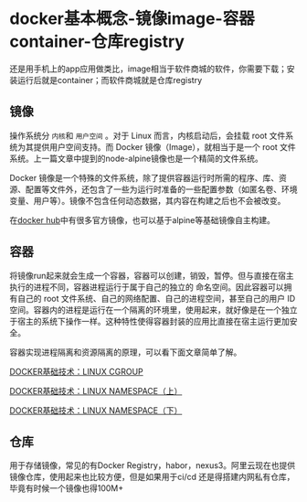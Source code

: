 # docker基本概念-镜像image-容器container-仓库registry

还是用手机上的app应用做类比，image相当于软件商城的软件，你需要下载；安装运行后就是container；而软件商城就是仓库registry

## 镜像

操作系统分 `内核`和 `用户空间` 。对于 Linux 而言，内核启动后，会挂载 root 文件系统为其提供用户空间支持。而 Docker 镜像（Image），就相当于是一个 root 文件系统。上一篇文章中提到的node-alpine镜像也是一个精简的文件系统。

Docker 镜像是一个特殊的文件系统，除了提供容器运行时所需的程序、库、资源、配置等文件外，还包含了一些为运行时准备的一些配置参数（如匿名卷、环境变量、用户等）。镜像不包含任何动态数据，其内容在构建之后也不会被改变。

在[docker hub](https://hub.docker.com)中有很多官方镜像，也可以基于alpine等基础镜像自主构建。

## 容器

将镜像run起来就会生成一个容器，容器可以创建，销毁，暂停。但与直接在宿主执行的进程不同，容器进程运行于属于自己的独立的 命名空间。因此容器可以拥有自己的 root 文件系统、自己的网络配置、自己的进程空间，甚至自己的用户 ID 空间。容器内的进程是运行在一个隔离的环境里，使用起来，就好像是在一个独立于宿主的系统下操作一样。这种特性使得容器封装的应用比直接在宿主运行更加安全。

容器实现进程隔离和资源隔离的原理，可以看下面文章简单了解。

[DOCKER基础技术：LINUX CGROUP](https://coolshell.cn/articles/17049.html)

[DOCKER基础技术：LINUX NAMESPACE（上）](https://coolshell.cn/articles/17010.html)

[DOCKER基础技术：LINUX NAMESPACE（下）](https://coolshell.cn/articles/17029.html)

## 仓库

用于存储镜像，常见的有Docker Registry，habor，nexus3。阿里云现在也提供镜像仓库，使用起来也比较方便，但是如果用于ci/cd 还是得搭建内网私有仓库，毕竟有时候一个镜像也得100M+